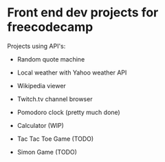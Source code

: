 # Front end dev projects for freecodecamp

Projects using API's:

* Random quote machine
* Local weather with Yahoo weather API
* Wikipedia viewer
* Twitch.tv channel browser


* Pomodoro clock (pretty much done)
* Calculator (WIP)
* Tac Tac Toe Game (TODO)
* Simon Game (TODO)

